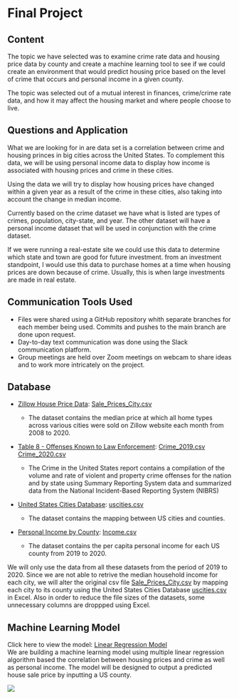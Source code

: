 # Final Project

## Content

The topic we have selected was to examine crime rate data and housing price data by county and create a machine learning tool to see if we could create an environment that would predict housing price based on the level of crime that occurs and personal income in a given county.

The topic was selected out of a mutual interest in finances, crime/crime rate data, and how it may affect the housing market and where people choose to live.

## Questions and Application

What we are looking for in are data set is a correlation between crime and housing princes in big cities across the United States. To complement this data, we will be using personal income data to display how income is associated with housing prices and crime in these cities.

Using the data we will try to display how housing prices have changed within a given year as a result of the crime in these cities, also taking into account the change in median income.

Currently based on the crime dataset we have what is listed are types of crimes, population, city-state, and year.
The other dataset will have a personal income dataset that will be used in conjunction with the crime dataset.

If we were running a real-estate site we could use this data to determine which state and town are good for future investment.
 from an investment standpoint, I would use this data to purchase homes at a time when housing prices are down because of crime. Usually, this is when large investments are made in real estate. 


## Communication Tools Used

* Files were shared using a GitHub repository whith separate branches for each member being used. Commits and pushes to the main branch are done upon request.
* Day-to-day text communication was done using the Slack communication platform.
* Group meetings are held over Zoom meetings on webcam to share ideas and to work more intricately on the project.


## Database

* [Zillow House Price Data](https://www.kaggle.com/paultimothymooney/zillow-house-price-data): [Sale_Prices_City.csv](https://github.com/HarryWightJr/final_project/blob/main/Resources/Sale_Prices_City.csv)
  * The dataset contains the median price at which all home types across various cities were sold on Zillow website each month from 2008 to 2020. 

* [Table 8 - Offenses Known to Law Enforcement](https://ucr.fbi.gov/crime-in-the-u.s): [Crime_2019.csv](https://github.com/HarryWightJr/final_project/blob/main/Resources/Crime_2019.csv) [Crime_2020.csv](https://github.com/HarryWightJr/final_project/blob/main/Resources/Crime_2020.csv) 
  * The Crime in the United States report contains a compilation of the volume and rate of violent and property crime offenses for the nation and by state using Summary Reporting System data and summarized data from the National Incident-Based Reporting System (NIBRS) 

* [United States Cities Database](https://simplemaps.com/data/us-cities): [uscities.csv](https://github.com/HarryWightJr/final_project/blob/main/Resources/uscities.csv)
  * The dataset contains the mapping between US cities and counties.

* [Personal Income by County](https://www.bea.gov/news/2021/personal-income-county-and-metropolitan-area-2020): [Income.csv](https://github.com/HarryWightJr/final_project/blob/main/Resources/Income.csv) 
  * The dataset contains the per capita personal income for each US county from 2019 to 2020.

We will only use the data from all these datasets from the period of 2019 to 2020. Since we are not able to retrive the median household income for each city, we will alter the original csv file [Sale_Prices_City.csv](https://github.com/HarryWightJr/final_project/blob/main/Resources/Sale_Prices_City.csv) by mapping each city to its county using the United States Cities Database [uscities.csv](https://github.com/HarryWightJr/final_project/blob/main/Resources/uscities.csv) in Excel. Also in order to reduce the file sizes of the datasets, some unnecessary columns are droppped using Excel.



## Machine Learning Model
Click here to view the model: [Linear Regression Model](https://github.com/HarryWightJr/final_project/blob/main/linear_regression_local.ipynb)
<br>
We are building a machine learning model using multiple linear regression algorithm based the correlation between housing prices and crime as well as personal income. The model will be designed to output a predicted house sale price by inputting a US county.

![](Images/2019and2020)
